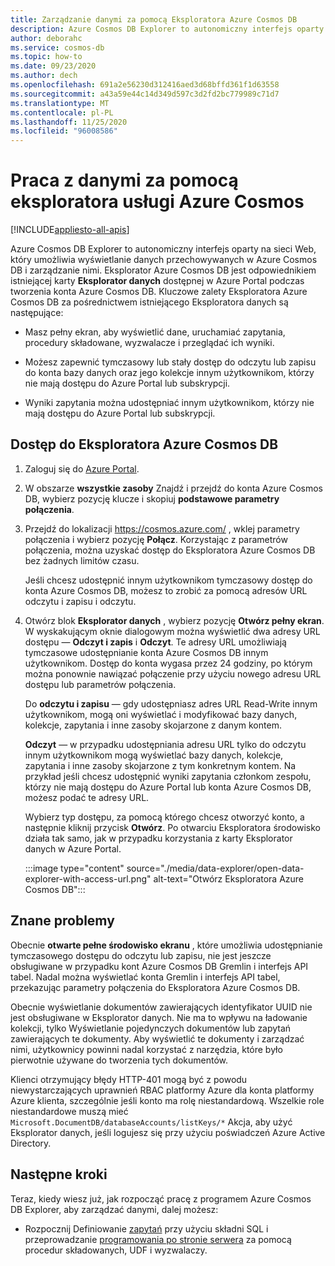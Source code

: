```yaml
---
title: Zarządzanie danymi za pomocą Eksploratora Azure Cosmos DB
description: Azure Cosmos DB Explorer to autonomiczny interfejs oparty na sieci Web, który umożliwia wyświetlanie danych przechowywanych w Azure Cosmos DB i zarządzanie nimi.
author: deborahc
ms.service: cosmos-db
ms.topic: how-to
ms.date: 09/23/2020
ms.author: dech
ms.openlocfilehash: 691a2e56230d312416aed3d68bffd361f1d63558
ms.sourcegitcommit: a43a59e44c14d349d597c3d2fd2bc779989c71d7
ms.translationtype: MT
ms.contentlocale: pl-PL
ms.lasthandoff: 11/25/2020
ms.locfileid: "96008586"
---
```

# <a name="work-with-data-using-azure-cosmos-explorer"></a>Praca z danymi za pomocą eksploratora usługi Azure Cosmos 
[!INCLUDE[appliesto-all-apis](includes/appliesto-all-apis.md)]

Azure Cosmos DB Explorer to autonomiczny interfejs oparty na sieci Web, który umożliwia wyświetlanie danych przechowywanych w Azure Cosmos DB i zarządzanie nimi. Eksplorator Azure Cosmos DB jest odpowiednikiem istniejącej karty **Eksplorator danych** dostępnej w Azure Portal podczas tworzenia konta Azure Cosmos DB. Kluczowe zalety Eksploratora Azure Cosmos DB za pośrednictwem istniejącego Eksploratora danych są następujące:

* Masz pełny ekran, aby wyświetlić dane, uruchamiać zapytania, procedury składowane, wyzwalacze i przeglądać ich wyniki.  

* Możesz zapewnić tymczasowy lub stały dostęp do odczytu lub zapisu do konta bazy danych oraz jego kolekcje innym użytkownikom, którzy nie mają dostępu do Azure Portal lub subskrypcji.  

* Wyniki zapytania można udostępniać innym użytkownikom, którzy nie mają dostępu do Azure Portal lub subskrypcji.  

## <a name="access-azure-cosmos-db-explorer"></a>Dostęp do Eksploratora Azure Cosmos DB

1. Zaloguj się do [Azure Portal](https://portal.azure.com/). 

2. W obszarze **wszystkie zasoby** Znajdź i przejdź do konta Azure Cosmos DB, wybierz pozycję klucze i skopiuj **podstawowe parametry połączenia**.  

3. Przejdź do lokalizacji https://cosmos.azure.com/ , wklej parametry połączenia i wybierz pozycję **Połącz**. Korzystając z parametrów połączenia, można uzyskać dostęp do Eksploratora Azure Cosmos DB bez żadnych limitów czasu.  

   Jeśli chcesz udostępnić innym użytkownikom tymczasowy dostęp do konta Azure Cosmos DB, możesz to zrobić za pomocą adresów URL odczytu i zapisu i odczytu. 

4. Otwórz blok **Eksplorator danych** , wybierz pozycję **Otwórz pełny ekran**. W wyskakującym oknie dialogowym można wyświetlić dwa adresy URL dostępu — **Odczyt i zapis** i **Odczyt**. Te adresy URL umożliwiają tymczasowe udostępnianie konta Azure Cosmos DB innym użytkownikom. Dostęp do konta wygasa przez 24 godziny, po którym można ponownie nawiązać połączenie przy użyciu nowego adresu URL dostępu lub parametrów połączenia. 

   Do **odczytu i zapisu** — gdy udostępniasz adres URL Read-Write innym użytkownikom, mogą oni wyświetlać i modyfikować bazy danych, kolekcje, zapytania i inne zasoby skojarzone z danym kontem.

   **Odczyt** — w przypadku udostępniania adresu URL tylko do odczytu innym użytkownikom mogą wyświetlać bazy danych, kolekcje, zapytania i inne zasoby skojarzone z tym konkretnym kontem. Na przykład jeśli chcesz udostępnić wyniki zapytania członkom zespołu, którzy nie mają dostępu do Azure Portal lub konta Azure Cosmos DB, możesz podać te adresy URL.

   Wybierz typ dostępu, za pomocą którego chcesz otworzyć konto, a następnie kliknij przycisk **Otwórz**. Po otwarciu Eksploratora środowisko działa tak samo, jak w przypadku korzystania z karty Eksplorator danych w Azure Portal.

   :::image type="content" source="./media/data-explorer/open-data-explorer-with-access-url.png" alt-text="Otwórz Eksploratora Azure Cosmos DB":::

## <a name="known-issues"></a>Znane problemy

Obecnie **otwarte pełne środowisko ekranu** , które umożliwia udostępnianie tymczasowego dostępu do odczytu lub zapisu, nie jest jeszcze obsługiwane w przypadku kont Azure Cosmos DB Gremlin i interfejs API tabel. Nadal można wyświetlać konta Gremlin i interfejs API tabel, przekazując parametry połączenia do Eksploratora Azure Cosmos DB. 

Obecnie wyświetlanie dokumentów zawierających identyfikator UUID nie jest obsługiwane w Eksplorator danych. Nie ma to wpływu na ładowanie kolekcji, tylko Wyświetlanie pojedynczych dokumentów lub zapytań zawierających te dokumenty. Aby wyświetlić te dokumenty i zarządzać nimi, użytkownicy powinni nadal korzystać z narzędzia, które było pierwotnie używane do tworzenia tych dokumentów.

Klienci otrzymujący błędy HTTP-401 mogą być z powodu niewystarczających uprawnień RBAC platformy Azure dla konta platformy Azure klienta, szczególnie jeśli konto ma rolę niestandardową. Wszelkie role niestandardowe muszą mieć `Microsoft.DocumentDB/databaseAccounts/listKeys/*` Akcja, aby użyć Eksplorator danych, jeśli logujesz się przy użyciu poświadczeń Azure Active Directory.

## <a name="next-steps"></a>Następne kroki

Teraz, kiedy wiesz już, jak rozpocząć pracę z programem Azure Cosmos DB Explorer, aby zarządzać danymi, dalej możesz:

* Rozpocznij Definiowanie [zapytań](./sql-query-getting-started.md) przy użyciu składni SQL i przeprowadzanie [programowania po stronie serwera](stored-procedures-triggers-udfs.md) za pomocą procedur składowanych, UDF i wyzwalaczy.
